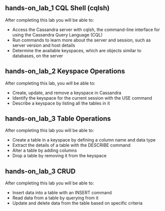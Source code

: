 ## hands-on_lab_1 CQL Shell (cqlsh)
After completing this lab you will be able to:
- Access the Cassandra server with cqlsh, the command-line interface for using the Cassandra Query Language (CQL)
- Run commands to learn more about the server and session, such as server version and host details
- Determine the available keyspaces, which are objects similar to databases, on the server

## hands-on_lab_2 Keyspace Operations
After completing this lab, you will be able to:
- Create, update, and remove a keyspace in Cassandra
- Identify the keyspace for the current session with the USE command
- Describe a keyspace by listing all the tables in it

## hands-on_lab_3 Table Operations
After completing this lab you will be able to:
- Create a table in a keyspace by defining a column name and data type
- Extract the details of a table with the DESCRIBE command
- Alter a table by adding columns
- Drop a table by removing it from the keyspace

## hands-on_lab_3 CRUD
After completing this lab you will be able to:
- Insert data into a table with an INSERT command
- Read data from a table by querying from it
- Update and delete data from the table based on specific criteria
